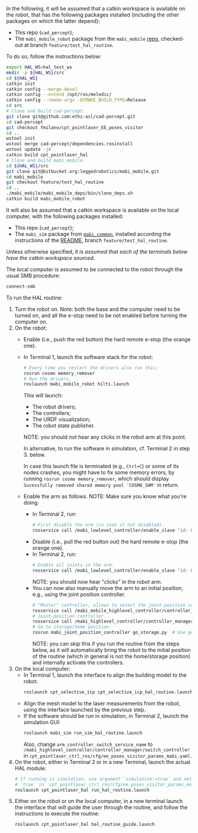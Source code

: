In the following, it will be assumed that a catkin workspace is available on the robot, that has the following packages installed (including the other packages on which the latter depend):
- This repo (`cad_percept`);
- The `mabi_mobile_robot` package from the `mabi_mobile` [repo](https://bitbucket.org/leggedrobotics/mabi_mobile/src/08f6e1dad2588fb3a13c20b605b8be46180a90d1/?at=feature%2Ftest_hal_routine), checked-out at branch `feature/test_hal_routine`.

To do so, follow the instructions below:
```bash
export HAL_WS=hal_test_ws
mkdir -p ${HAL_WS}/src
cd ${HAL_WS}
catkin init
catkin config --merge-devel
catkin config --extend /opt/ros/melodic/
catkin config --cmake-args -DCMAKE_BUILD_TYPE=Release
cd src
# Clone and build cad-percept.
git clone git@github.com:ethz-asl/cad-percept.git
cd cad-percept
git checkout fmilano/cpt_pointlaser_EE_poses_visitor
cd ..
wstool init
wstool merge cad-percept/dependencies.rosinstall
wstool update -j8
catkin build cpt_pointlaser_hal
# Clone and build mabi_mobile.
cd ${HAL_WS}/src
git clone git@bitbucket.org:leggedrobotics/mabi_mobile.git
cd mabi_mobile
git checkout feature/test_hal_routine
cd ..
./mabi_mobile/mabi_mobile_deps/bin/clone_deps.sh
catkin build mabi_mobile_robot
```

It will also be assumed that a catkin workspace is available on the local computer, with the following packages installed:
- This repo (`cad_percept`);
- The `mabi_sim` package from [`mabi_common`](https://bitbucket.org/leggedrobotics/mabi_common), installed according the instructions of the [README](https://bitbucket.org/leggedrobotics/mabi_common/src/851ba711753c80204e4eefd785d05d0d97f1ebf4/README.md?at=feature%2Ftest_hal_routine), branch `feature/test_hal_routine`.


Unless otherwise specified, *it is assumed that each of the terminals below have the catkin workspace sourced*.

The local computer is assumed to be connected to the robot through the usual SMB procedure:
```bash
connect-smb
```

To run the HAL routine:
1. Turn the robot on. Note: both the base and the computer need to be turned on, and all the e-stop need to be not enabled before turning the computer on.
2. On the robot:
    - Enable (i.e., push the red button) the hard remote e-stop (the orange one).
    - In Terminal 1, launch the software stack for the robot:
      ```bash
      # Every time you restart the drivers also run this:
      rosrun cosmo memory_remover
      # Run the drivers.
      roslaunch mabi_mobile_robot hilti.launch
      ```
      This will launch:
      - The robot drivers;
      - The controllers;
      - The URDF visualization;
      - The robot state publisher.

      NOTE: you should *not* hear any clicks in the robot arm at this point.
      
      In alternative, to run the software in simulation, cf. Terminal 2 in step 3. below.

      In case this launch file is terminated (e.g., `Ctrl+C`) or some of its nodes crashes, you might have to fix some memory errors, by running `rosrun cosmo memory_remover`, which should display `Sucessfully removed shared memory pool 'COSMO_SHM'` in return.
    - Enable the arm as follows. NOTE: Make sure you know what you're doing:
      - In Terminal 2, run:
        ```bash
        # First disable the arm (in case it not disabled).
        rosservice call /mabi_lowlevel_controller/enable_slave "id: 0 action: 0"
        ```
      - Disable (i.e., pull the red button out) the hard remote e-stop (the orange one).
      - In Terminal 2, run:
        ```bash
        # Enable all joints in the arm.
        rosservice call /mabi_lowlevel_controller/enable_slave "id: 0 action: 1"
        ```  
        NOTE: you should now hear "clicks" in the robot arm.
      - You can now also manually move the arm to an initial position, e.g., using the joint position controller.
        ```bash
        # "Master" controller, allows to select the joint-position controller.
        rosservice call /mabi_mobile_highlevel_controller/controller_manager/switch_controller MabiMobileCombinedController
        # Joint-position controller.
        rosservice call /mabi_highlevel_controller/controller_manager/switch_controller MabiJointPositionController
        # Go to storage/home position.
        rosrun mabi_joint_position_controller go_storage.py  # Use go_home.py instead to go to home.
        ```
        NOTE: you can skip this if you run the routine from the steps below, as it will automatically bring the robot to the initial position of the routine (which in general is not the home/storage position) and internally activate the controllers.
3. On the local computer:
    - In Terminal 1, launch the interface to align the building model to the robot.
      ```bash
      roslaunch cpt_selective_icp cpt_selective_icp_hal_routine.launch
      ```
    - Align the mesh model to the laser measurements from the robot, using the interface launched by the previous step.
    - If the software should be run in simulation, in Terminal 2, launch the simulation GUI:
      ```bash
      roslaunch mabi_sim run_sim_hal_routine.launch
      ```
      Also, change `arm_controller_switch_service_name` to `/mabi_highlevel_controller/controller_manager/switch_controller` in `cpt_pointlaser_ctrl_ros/cfg/ee_poses_visitor_params_mabi.yaml`.
4. On the robot, either in Terminal 2 or in a new Terminal, launch the actual HAL module:
    ```bash
    # If running in simulation, use argument `simulation:=true` and set the parameter `simulation_mode` to
    # `true` in `cpt_pointlaser_ctrl_ros/cfg/ee_poses_visitor_params_mabi.yaml`.
    roslaunch cpt_pointlaser_hal run_hal_routine.launch
    ```
5. Either on the robot or on the local computer, in a new terminal launch the interface that will guide the user through the routine, and follow the instructions to execute the routine:
    ```bash
    roslaunch cpt_pointlaser_hal hal_routine_guide.launch
    ```